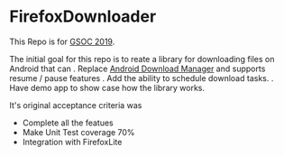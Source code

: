 # FirefoxDownloader

This Repo is for [GSOC 2019](https://developers.google.com/open-source/gsoc/timeline).


The initial goal for this repo is to reate a library for downloading files on Android that can
. Replace [Android Download Manager](https://developer.android.com/reference/android/app/DownloadManager) and supports resume / pause features
. Add the ability to schedule download tasks.
. Have demo app to show case how the library works.

It's original acceptance criteria was
- Complete all the featues
- Make Unit Test coverage 70%
- Integration with FirefoxLite

